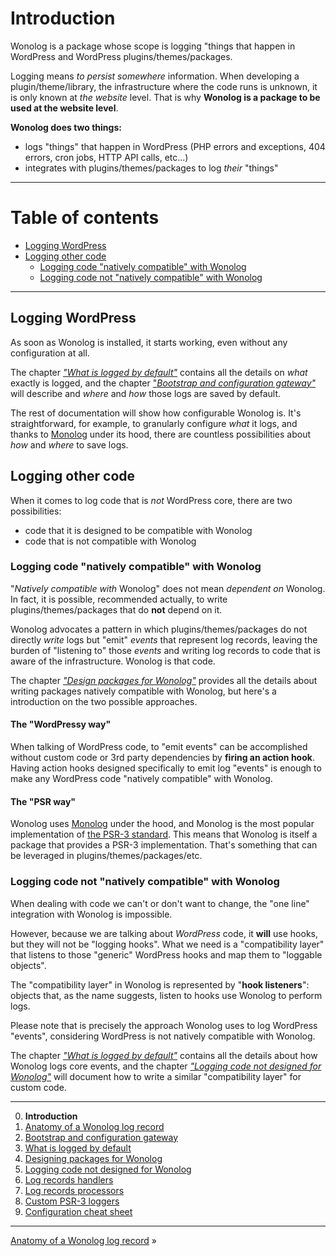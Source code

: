 # Introduction

Wonolog is a package whose scope is logging "things that happen in WordPress and WordPress plugins/themes/packages.

Logging means *to persist somewhere* information. When developing a plugin/theme/library, the infrastructure where the code runs is unknown, it is only known at *the website* level. That is why **Wonolog is a package to be used at the website level**.

**Wonolog does two things:**

- logs "things" that happen in WordPress (PHP errors and exceptions, 404 errors, cron jobs, HTTP API calls, etc...)
- integrates with plugins/themes/packages to log *their* "things"


---

# Table of contents

- [Logging WordPress](#logging-wordpress)
- [Logging other code](#logging-other-code)
    - [Logging code "natively compatible" with Wonolog](#logging-code-natively-compatible-with-wonolog)
    - [Logging code not "natively compatible" with Wonolog](#logging-code-not-natively-compatible-with-wonolog)

---


## Logging WordPress

As soon as Wonolog is installed, it starts working, even without any configuration at all.

The chapter [*"What is logged by default"*](./03-what-is-logged-by-default.md) contains all the details on *what* exactly is logged, and the chapter ["*Bootstrap and configuration gateway"*](./02-bootstrap-and-configuration-gateway.md) will describe and *where* and *how* those logs are saved by default.

The rest of documentation will show how configurable Wonolog is. It's straightforward, for example, to granularly configure *what* it logs, and thanks to [Monolog](https://seldaek.github.io/monolog/) under its hood, there are countless possibilities about *how* and *where* to save logs.



## Logging other code

When it comes to log code that is *not* WordPress core, there are two possibilities:

- code that it is designed to be compatible with Wonolog
- code that is not compatible with Wonolog



### Logging code "natively compatible" with Wonolog

"*Natively compatible with* Wonolog" does not mean *dependent on* Wonolog. In fact, it is possible, recommended actually, to write plugins/themes/packages that do **not** depend on it.

Wonolog advocates a pattern in which plugins/themes/packages do not directly *write* logs but "emit" *events* that represent log records, leaving the burden of "listening to" those *events* and writing log records to code that is aware of the infrastructure. Wonolog is that code.

The chapter [*"Design packages for Wonolog"*](./04-designing-packages-for-wonolog.md) provides all the details about writing packages natively compatible with Wonolog, but here's a introduction on the two possible approaches.

#### The "WordPressy way"

When talking of WordPress code, to "emit events" can be accomplished without custom code or 3rd party dependencies by **firing an action hook**. Having action hooks designed specifically to emit log "events" is enough to make any WordPress code "natively compatible" with Wonolog.

#### The "PSR way"

Wonolog uses [Monolog](https://seldaek.github.io/monolog/) under the hood, and Monolog is the most popular implementation of [the PSR-3 standard](https://www.php-fig.org/psr/psr-3/). This means that Wonolog is itself a package that provides a PSR-3 implementation. That's something that can be leveraged in plugins/themes/packages/etc.



### Logging code not "natively compatible" with Wonolog

When dealing with code we can't or don't want to change, the "one line" integration with Wonolog is impossible.

However, because we are talking about *WordPress* code, it **will** use hooks, but they will not be "logging hooks". What we need is a "compatibility layer" that listens to those "generic" WordPress hooks and map them to "loggable objects".

The "compatibility layer" in Wonolog is represented by "**hook listeners**": objects that, as the name suggests, listen to hooks use Wonolog to perform logs.

Please note that is precisely the approach Wonolog uses to log WordPress "events", considering WordPress is not natively compatible with Wonolog. 

The chapter [*"What is logged by default"*](./03-what-is-logged-by-default.md) contains all the details about how Wonolog logs core events, and the chapter [*"Logging code not designed for Wonolog"*](./05-logging-code-not-designed-for-wonolog.md) will document how to write a similar "compatibility layer" for custom code.


---

0. **Introduction**
1. [Anatomy of a Wonolog log record](./01-anatomy-of-a-wonolog-log-record.md)
2. [Bootstrap and configuration gateway](./02-bootstrap-and-configuration-gateway.md)
3. [What is logged by default](./03-what-is-logged-by-default.md)
4. [Designing packages for Wonolog](./04-designing-packages-for-wonolog.md)
5. [Logging code not designed for Wonolog](./05-logging-code-not-designed-for-wonolog.md)
6. [Log records handlers](./06-log-records-handlers.md)
7. [Log records processors](./07-log-records-processors.md)
8. [Custom PSR-3 loggers](./08-custom-psr-3-loggers.md)
9. [Configuration cheat sheet](./09-configuration-cheat-sheet.md)

---

[Anatomy of a Wonolog log record](./01-anatomy-of-a-wonolog-log-record.md) »
